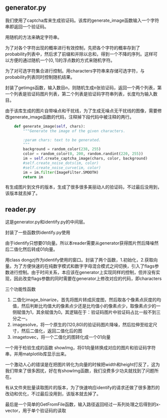 ## generator.py
我们使用了captcha库来生成验证码。该库的generate_image函数输入一个字符串即返回一个验证码。

用随机的方法来确定字符串。

为了对各个字符出现的概率进行有效控制，先把各个字符的概率存到了probability列表中，然后求了前缀和并除以总和，得到一个不降的序列。这样可以方便的通过随机一个$[0,1]$的浮点数的方式来随机字符。

为了对可选字符集合进行控制。用characters字符串来存储可选字符，与probability列表同时控制随机结果。

封装了getimgs函数，输入数目$n$，则随机生成$n$张验证码，返回一个两个列表，第一个列表是验证码图片列表，第二个列表是验证码字符串列表，长度均为输入数目。

由于该库生成的图片自带噪点和干扰线，为了生成无噪点无干扰线的图像，需要修改generate_image函数的代码，注释掉下段代码中被注释的两行。
```python
    def generate_image(self, chars):
        """Generate the image of the given characters.

        :param chars: text to be generated.
        """
        background = random_color(238, 255)
        color = random_color(0, 200, random.randint(220, 255))
        im = self.create_captcha_image(chars, color, background)
        #self.create_noise_dots(im, color)
        #self.create_noise_curve(im, color)
        im = im.filter(ImageFilter.SMOOTH)
        return im

```
有生成图片到文件的版本，生成了很多很多美丽动人的验证码，不过最后没用到，该版本就去掉了。

## reader.py
这是generator.py和identify.py的中间层。

封装了一些函数供identify.py使用

由于identify只想要01向量。所以本reader需要从generator获得图片然后降噪然后二值化然后转成01向量。

用class dongzj作为identify使用的窗口。封装了两个函数，1.初始化，2.获取向量。为了方便快速的在纯数字模式和数字字母混合模式之间切换，引入了flags参数进行控制。由于时间关系，本应该在generator上实现同样的控制，但并没有实现，因此改变flags参数的同时需要在generator上修改对应的代码，即characters

三个功能性函数

1. 二值化image_binarize，首先将图片转成灰度图，然后取各个像素点灰度的均值，然后判断比均值大的像素点少还是比均值小的像素点少，取像素点少的一侧赋值为1，其余赋值为0。其逻辑在于：验证码图片中验证码占比一般不到三分之一。
2. imagesolve，将一个原生的(120,80)的验证码图片降噪，然后拉伸至给定尺寸，然后二值化，返回二值化后的图
3. imagetovec，将一个二值化的图转化成一个01向量

一个用于检验生成的函数
showImg，将01向量转换成对应的图片和验证码字符串，并用matplotlib库显示出来。

一个激动人心的错误是在把图片转化为向量的时候把width和height打反了，这为我们带来了很多困扰，好在有showImg函数，我们没费多少功夫就找到了问题所在。

有从文件夹批量读取图片的版本，为了快速响应identify的请求还做了很多激烈的改动和优化，不过最后没用到，该版本就去掉了。

最后是一个简单的GetFromFile函数，输入路径返回经过一系列处理之后得到的x-vector，用于单个验证码的读取